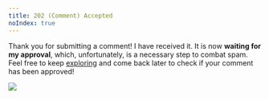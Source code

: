 ```yaml
---
title: 202 (Comment) Accepted
noIndex: true
---
```


Thank you for submitting a comment! I have received it. It is now **waiting for my approval**, which, unfortunately, is a necessary step to combat spam. Feel free to keep [exploring](/more/) and come back later to check if your comment has been approved!

![](cdn:/d52525365c4ec3cf101f540aa8590db81303f61cd55977dd14579f6ba6c0ddee?class=br)
